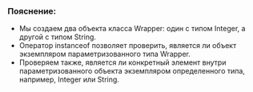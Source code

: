 ### Пояснение:
- Мы создаем два объекта класса Wrapper: один с типом Integer, а другой с типом String.
- Оператор instanceof позволяет проверить, является ли объект экземпляром параметризованного типа Wrapper.
- Проверяем также, является ли конкретный элемент внутри параметризованного объекта экземпляром определенного типа, например, Integer или String.